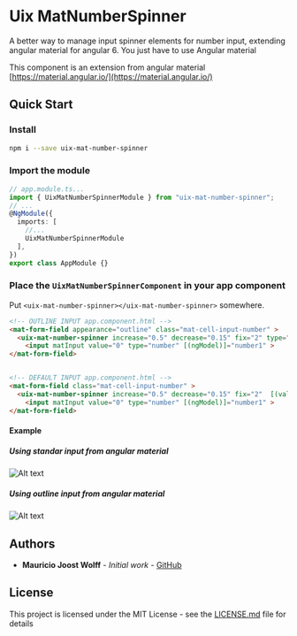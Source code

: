 # Uix MatNumberSpinner

A better way to manage input spinner elements for number input, extending angular material for angular 6. You just have to use Angular material

This component is an extension from angular material [https://material.angular.io/](https://material.angular.io/)

## Quick Start

### Install

```bash
npm i --save uix-mat-number-spinner
```


### Import the module

```ts
// app.module.ts...
import { UixMatNumberSpinnerModule } from "uix-mat-number-spinner";
// ...
@NgModule({
  imports: [
    //...
    UixMatNumberSpinnerModule
  ],
})
export class AppModule {}
```

### Place the `UixMatNumberSpinnerComponent` in your app component

Put `<uix-mat-number-spinner></uix-mat-number-spinner>` somewhere.

```html
<!-- OUTLINE INPUT app.component.html -->
<mat-form-field appearance="outline" class="mat-cell-input-number" >
  <uix-mat-number-spinner increase="0.5" decrease="0.15" fix="2" type="outline" [(value)]="number1"></uix-mat-number-spinner>
	<input matInput value="0" type="number" [(ngModel)]="number1" >
</mat-form-field>


<!-- DEFAULT INPUT app.component.html -->
<mat-form-field class="mat-cell-input-number" >
  <uix-mat-number-spinner increase="0.5" decrease="0.15" fix="2"  [(value)]="number1"></uix-mat-number-spinner>
	<input matInput value="0" type="number" [(ngModel)]="number1" >
</mat-form-field>
```


#### Example

##### Using standar input from angular material
![Alt text](https://github.com/thiswallz/mat-number-spinner/master/demo.gif?raw=true 'Example 1')

##### Using outline input from angular material

![Alt text](https://github.com/thiswallz/mat-number-spinner/master/demo2.gif?raw=true 'Example 2')


## Authors

- **Mauricio Joost Wolff** - _Initial work_ - [GitHub](https://github.com/thiswallz)

## License

This project is licensed under the MIT License - see the [LICENSE.md](LICENSE.md) file for details